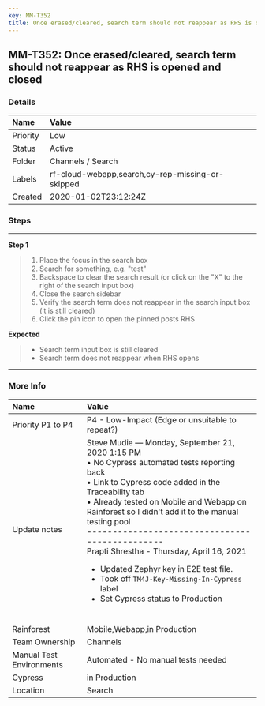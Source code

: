 ```yaml
---
key: MM-T352
title: Once erased/cleared, search term should not reappear as RHS is opened and closed
---
```


## MM-T352: Once erased/cleared, search term should not reappear as RHS is opened and closed

### Details

| Name     | Value                                            |
| :------- | :----------------------------------------------- |
| Priority | Low                                              |
| Status   | Active                                           |
| Folder   | Channels / Search                                |
| Labels   | rf-cloud-webapp,search,cy-rep-missing-or-skipped |
| Created  | 2020-01-02T23:12:24Z                             |

### Steps

<hr/>

**Step 1**

> <article><ol><li>Place the focus in the search box</li><li>Search for something, e.g. "test"</li><li>Backspace to clear the search result (or click on the "X" to the right of the search input box)</li><li>Close the search sidebar</li><li>Verify the search term does not reappear in the search input box (it is still cleared)</li><li>Click the pin icon to open the pinned posts RHS</li></ol></article>

**Expected**

> <article><ul><li>Search term input box is still cleared</li><li>Search term does not reappear when RHS opens</li></ul></article>

<hr/>

### More Info

| Name                     | Value                                                                                                                                                                                                                                                                                                                                                                                                                                                                                                                             |
| :----------------------- | :-------------------------------------------------------------------------------------------------------------------------------------------------------------------------------------------------------------------------------------------------------------------------------------------------------------------------------------------------------------------------------------------------------------------------------------------------------------------------------------------------------------------------------- |
| Priority P1 to P4        | P4 - Low-Impact (Edge or unsuitable to repeat?)                                                                                                                                                                                                                                                                                                                                                                                                                                                                                   |
| Update notes             | Steve Mudie — Monday, September 21, 2020 1:15 PM<br />• No Cypress automated tests reporting back<br />• Link to Cypress code added in the Traceability tab<br />• Already tested on Mobile and Webapp on Rainforest so I didn't add it to the manual testing pool<br />-----------------------------------------------<br />Prapti Shrestha - Thursday, April 16, 2021<ul><li>Updated Zephyr key in E2E test file.</li><li>Took off `TM4J-Key-Missing-In-Cypress` label</li><li>Set Cypress status to Production</li></ul><br /> |
| Rainforest               | Mobile,Webapp,in Production                                                                                                                                                                                                                                                                                                                                                                                                                                                                                                       |
| Team Ownership           | Channels                                                                                                                                                                                                                                                                                                                                                                                                                                                                                                                          |
| Manual Test Environments | Automated - No manual tests needed                                                                                                                                                                                                                                                                                                                                                                                                                                                                                                |
| Cypress                  | in Production                                                                                                                                                                                                                                                                                                                                                                                                                                                                                                                     |
| Location                 | Search                                                                                                                                                                                                                                                                                                                                                                                                                                                                                                                            |
